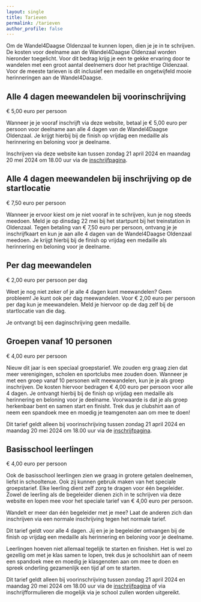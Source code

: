 ```yaml
---
layout: single
title: Tarieven
permalink: /tarieven
author_profile: false
---
```


Om de Wandel4Daagse Oldenzaal te kunnen lopen, dien je je in te schrijven. De kosten voor deelname aan de Wandel4Daagse Oldenzaal worden hieronder toegelicht. Voor dit bedrag krijg je een te gekke ervaring door te wandelen met een groot aantal deelnemers door het prachtige Oldenzaal. Voor de meeste tarieven is dit inclusief een medaille en ongetwijfeld mooie herinneringen aan de Wandel4Daagse.  

## Alle 4 dagen meewandelen bij voorinschrijving

€ 5,00 euro per persoon  

Wanneer je je vooraf inschrijft via deze website, betaal je € 5,00 euro per persoon voor deelname aan alle 4 dagen van de Wandel4Daagse Oldenzaal. Je krijgt hierbij bij de finish op vrijdag een medaille als herinnering en beloning voor je deelname.  

Inschrijven via deze website kan tussen zondag 21 april 2024 en maandag 20 mei 2024 om 18.00 uur via de [inschrijfpagina](/inschrijven).  

## Alle 4 dagen meewandelen bij inschrijving op de startlocatie

€ 7,50 euro per persoon  

Wanneer je ervoor kiest om je niet vooraf in te schrijven, kun je nog steeds meedoen. Meld je op dinsdag 22 mei bij het startpunt bij het treinstation in Oldenzaal. Tegen betaling van € 7,50 euro per persoon, ontvang je je inschrijfkaart en kun je aan alle 4 dagen van de Wandel4Daagse Oldenzaal meedoen. Je krijgt hierbij bij de finish op vrijdag een medaille als herinnering en beloning voor je deelname.  

## Per dag meewandelen

€ 2,00 euro per persoon per dag  

Weet je nog niet zeker of je alle 4 dagen kunt meewandelen? Geen probleem! Je kunt ook per dag meewandelen. Voor € 2,00 euro per persoon per dag kun je meewandelen. Meld je hiervoor op de dag zelf bij de startlocatie van die dag.  

Je ontvangt bij een daginschrijving geen medaille.  

## Groepen vanaf 10 personen

€ 4,00 euro per persoon  

Nieuw dit jaar is een speciaal groepstarief. We zouden erg graag zien dat meer verenigingen, scholen en sportclubs mee zouden doen. Wanneer je met een groep vanaf 10 personen wilt meewandelen, kun je je als groep inschrijven. De kosten hiervoor bedragen € 4,00 euro per persoon voor alle 4 dagen. Je ontvangt hierbij bij de finish op vrijdag een medaille als herinnering en beloning voor je deelname. Voorwaarde is dat je als groep herkenbaar bent en samen start en finisht. Trek dus je clubshirt aan of neem een spandoek mee en moedig je teamgenoten aan om mee te doen!  

Dit tarief geldt alleen bij voorinschrijving tussen zondag 21 april 2024 en maandag 20 mei 2024 om 18.00 uur via de [inschrijfpagina](/inschrijven).  

## Basisschool leerlingen

€ 4,00 euro per persoon

Ook de basisschool leerlingen zien we graag in grotere getalen deelnemen, liefst in schooltenue. Ook zij kunnen gebruik maken van het speciale groepstarief. Elke leerling dient zelf zorg te dragen voor één begeleider. Zowel de leerling als de begeleider dienen zich in te schrijven via deze website en lopen mee voor het speciale tarief van € 4,00 euro per persoon.  

Wandelt er meer dan één begeleider met je mee? Laat de anderen zich dan inschrijven via een normale inschrijving tegen het normale tarief.  

Dit tarief geldt voor alle 4 dagen. Jij en je je begeleider ontvangen bij de finish op vrijdag een medaille als herinnering en beloning voor je deelname.  

Leerlingen hoeven niet allemaal tegelijk te starten en finishen. Het is wel zo gezellig om met je klas samen te lopen, trek dus je schoolshirt aan of neem een spandoek mee en moedig je klasgenoten aan om mee te doen en spreek onderling gezamenlijk een tijd af om te starten.  

Dit tarief geldt alleen bij voorinschrijving tussen zondag 21 april 2024 en maandag 20 mei 2024 om 18.00 uur via de [inschrijfpagina](/inschrijven) of via inschrijfformulieren die mogelijk via je school zullen worden uitgereikt.  